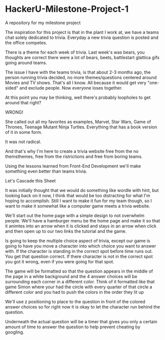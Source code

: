 # HackerU-Milestone-Project-1
A repository for my milestone project

The inspiration for this project is that in the plant I work at, we have a teams chat solely dedicated to trivia. Everyday a new trivia question is posted and the office competes.

There is a theme for each week of trivia. Last week's was bears, you thoughts are correct there were a lot of bears, beets, battlestart glattica gifs going around teams.

The issue I have with the teams trivia, is that about 2-3 months ago, the person running trivia decided, no more themes/questions centered around Movies and TV shows. That's all I know. All because it would get very "one-sided" and exclude people. Now everyone loses together.

At this point you may be thinking, well there's probably loopholes to get around that right? 

WRONG!

She called out all my favorites as examples, Marvel, Star Wars, Game of Thrones, Teenage Mutant Ninja Turtles. Everything that has a book version of it in some form.

It was not radical.

And that's why I'm here to create a trivia website free from the no themsthemes, free from the ristrictions and free from boring teams.

Using the lessons learned from Front-End Development we'll make something even better than teams trivia.

Let's Cascade this Sheet

It was initially thought that we would do something like wordle with hint, but looking back on it now, I think that would be too distracting for what I'm hoping to accomplish. Still I want to make it fun for my team though, so I want to make it somewhat like a computer game meets a trivia website.

We'll start out the home page with a simple design to not overwhelm people. We'll have a hamburger menu be the home page and make it so that it animtes into an arrow when it is clicked and stays in an arrow when click and then open up to our two links the tutorial and the game.

Is going to keep the multiple choice aspect of trivia, except our game is going to have you move a character into which choice you want to answer with. If the character is standing in the correct spot before time runs out. You get that question correct. If there character is not in the correct spot you got it wrong, even if you were going for that spot.

The game will be formatted so that the question appears in the middle of the page in a white background and the 4 answer choices will be surrounding each corner in a different color. Think of it formatted like that game Simon where your had the circle with every quarter of that circle a different color and you had to push the colors in the order they lit up

We'll use z positioning to place to the question in front of the colored answer choices so for right now it is okay to let the character run behind the question.

Underneath the actual question will be a timer that gives you only a certain amount of time to answer the question to help prevent cheating by googling.